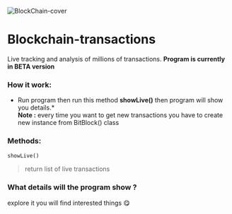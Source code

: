 ![BlockChain-cover](https://github.com/mrpintime/blockchain-transactions/blob/main/assets/cover.jpg)


# Blockchain-transactions
Live tracking and analysis of millions of transactions. 
**Program is currently in ‌BETA version**

### How it work:

* Run program then run this method **showLive()** then program will show you details.*  
**Note :** every time you want to get new transactions you have to create new instance from BitBlock() class 

### Methods:

``` python
showLive()
```
> return list of live transactions

### What details will the program show ?
explore it you will find interested things :yum:
